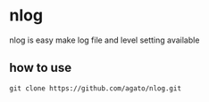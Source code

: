 # nlog

nlog is easy make log file and  level setting available

## how to use

```
git clone https://github.com/agato/nlog.git



```


